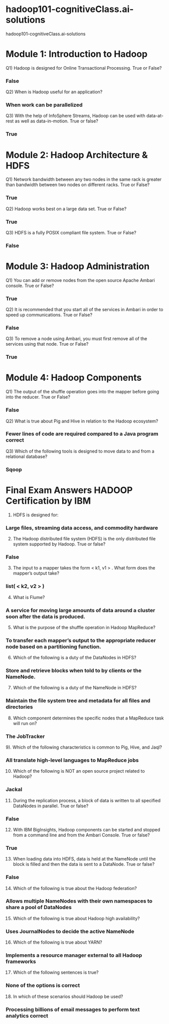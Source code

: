 # hadoop101-cognitiveClass.ai-solutions
hadoop101-cognitiveClass.ai-solutions


# Module 1: Introduction to Hadoop

Q1) Hadoop is designed for Online Transactional Processing. True or False?

### False
Q2) When is Hadoop useful for an application?

### When work can be parallelized

Q3) With the help of InfoSphere Streams, Hadoop can be used with data-at-rest as well as data-in-motion. True or false?

### True

# Module 2: Hadoop Architecture & HDFS


Q1) Network bandwidth between any two nodes in the same rack is greater than bandwidth between two nodes on different racks. True or False?

### True

Q2) Hadoop works best on a large data set. True or False?

### True

Q3) HDFS is a fully POSIX compliant file system. True or False?

### False

# Module 3: Hadoop Administration

Q1) You can add or remove nodes from the open source Apache Ambari console. True or False?

### True

Q2) It is recommended that you start all of the services in Ambari in order to speed up communications. True or False?


### False

Q3) To remove a node using Ambari, you must first remove all of the services using that node. True or False?


### True

# Module 4: Hadoop Components


Q1) The output of the shuffle operation goes into the mapper before going into the reducer. True or False?

### False

Q2) What is true about Pig and Hive in relation to the Hadoop ecosystem?

### Fewer lines of code are required compared to a Java program correct

Q3) Which of the following tools is designed to move data to and from a relational database?

### Sqoop


# Final Exam Answers HADOOP Certification by IBM

1. HDFS is designed for:

### Large files, streaming data access, and commodity hardware

2. The Hadoop distributed file system (HDFS) is the only distributed file system supported by Hadoop. True or false?

### False

3. The input to a mapper takes the form < k1, v1 > . What form does the mapper’s output take?


### list( < k2, v2 > )


4. What is Flume?

### A service for moving large amounts of data around a cluster soon after the data is produced.


5. What is the purpose of the shuffle operation in Hadoop MapReduce?


### To transfer each mapper’s output to the appropriate reducer node based on a partitioning function.

6. Which of the following is a duty of the DataNodes in HDFS?


### Store and retrieve blocks when told to by clients or the NameNode.

7. Which of the following is a duty of the NameNode in HDFS?


### Maintain the file system tree and metadata for all files and directories

8. Which component determines the specific nodes that a MapReduce task will run on?

### The JobTracker

9). Which of the following characteristics is common to Pig, Hive, and Jaql?

### All translate high-level languages to MapReduce jobs
   

10. Which of the following is NOT an open source project related to Hadoop?

### Jackal

11. During the replication process, a block of data is written to all specified DataNodes in parallel. True or false?

### False

12. With IBM BigInsights, Hadoop components can be started and stopped from a command line and from the Ambari Console. True or false?

### True

13. When loading data into HDFS, data is held at the NameNode until the block is filled and then the data is sent to a DataNode. True or false?

### False

14. Which of the following is true about the Hadoop federation?

### Allows multiple NameNodes with their own namespaces to share a pool of DataNodes

15. Which of the following is true about Hadoop high availability?

### Uses JournalNodes to decide the active NameNode

16. Which of the following is true about YARN?

### Implements a resource manager external to all Hadoop frameworks

17. Which of the following sentences is true?

### None of the options is correct

18. In which of these scenarios should Hadoop be used?

### Processing billions of email messages to perform text analytics correct




     
